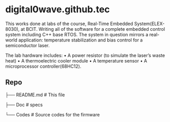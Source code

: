 # digital0wave.github.tec

This works done at labs of the course, Real-Time Embedded System(ELEX-8030), at BCIT. Writing all of the software for a complete embedded control system including C++ base RTOS. The system in question mirrors a real-world application: temperature stabilization and bias control for a semiconductor laser.

The lab hardware includes: 
• A power resistor (to simulate the laser’s waste heat) 
• A thermoelectric cooler module • A temperature sensor 
• A microprocessor controller(68HC12).

## Repo 
├── README.md # This file

├── Doc    # specs

└── Codes  # Source codes for the firmware
